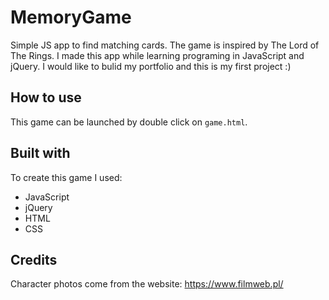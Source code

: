 # MemoryGame
Simple JS app to find matching cards. The game is inspired by The Lord of The Rings. I made this app while learning programing in JavaScript and jQuery. I would like to bulid my portfolio and this is my first project :) 

## How to use
This game can be launched by double click on `game.html`. 

## Built with
To create this game I used:

- JavaScript
- jQuery
- HTML
- CSS

## Credits

Character photos come from the website: https://www.filmweb.pl/